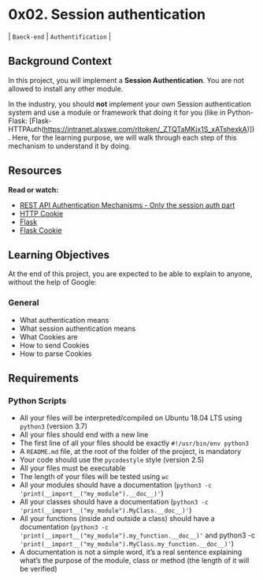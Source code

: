 # 0x02. Session authentication

| `Baeck-end` | `Authentification` |

## Background Context
In this project, you will implement a **Session Authentication**. You are not allowed to install any other module.

In the industry, you should **not** implement your own Session authentication system and use a module or framework that doing it for you (like in Python-Flask: [Flask-HTTPAuth(https://intranet.alxswe.com/rltoken/_ZTQTaMKjx1S_xATshexkA)]). Here, for the learning purpose, we will walk through each step of this mechanism to understand it by doing.

## Resources
**Read or watch:**

- [REST API Authentication Mechanisms - Only the session auth part](https://intranet.alxswe.com/rltoken/oofk0VhuS0ZFZTNTVrQeaQ)
- [HTTP Cookie](https://intranet.alxswe.com/rltoken/peLV8xuJ4PDJMOVFqk-d2g)
- [Flask](https://intranet.alxswe.com/rltoken/AI1tFR5XriGfR8Tz7YTYQA)
- [Flask Cookie](https://intranet.alxswe.com/rltoken/AI1tFR5XriGfR8Tz7YTYQA)

## Learning Objectives
At the end of this project, you are expected to be able to explain to anyone, without the help of Google:

### General
- What authentication means
- What session authentication means
- What Cookies are
- How to send Cookies
- How to parse Cookies

## Requirements

### Python Scripts
- All your files will be interpreted/compiled on Ubuntu 18.04 LTS using `python3` (version 3.7)
- All your files should end with a new line
- The first line of all your files should be exactly `#!/usr/bin/env python3`
- A `README.md` file, at the root of the folder of the project, is mandatory
- Your code should use the `pycodestyle` style (version 2.5)
- All your files must be executable
- The length of your files will be tested using `wc`
- All your modules should have a documentation (`python3 -c 'print(__import__("my_module").__doc__)'`)
- All your classes should have a documentation (`python3 -c 'print(__import__("my_module").MyClass.__doc__)'`)
- All your functions (inside and outside a class) should have a documentation (`python3 -c 'print(__import__("my_module").my_function.__doc__)'` and python3 -c `'print(__import__("my_module").MyClass.my_function.__doc__)'`)
- A documentation is not a simple word, it’s a real sentence explaining what’s the purpose of the module, class or method (the length of it will be verified)
